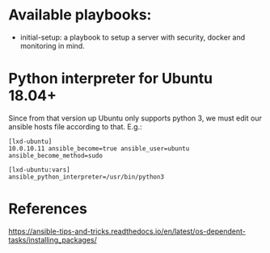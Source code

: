 # Available playbooks:

- initial-setup: a playbook to setup a server with security, docker and monitoring in mind.

# Python interpreter for Ubuntu 18.04+

Since from that version up Ubuntu only supports python 3, we must edit our
ansible hosts file according to that. E.g.:

```
[lxd-ubuntu]
10.0.10.11 ansible_become=true ansible_user=ubuntu ansible_become_method=sudo

[lxd-ubuntu:vars]
ansible_python_interpreter=/usr/bin/python3
```

# References

https://ansible-tips-and-tricks.readthedocs.io/en/latest/os-dependent-tasks/installing_packages/

